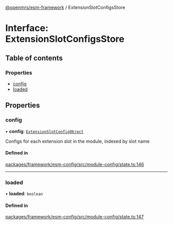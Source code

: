 [@openmrs/esm-framework](../API.md) / ExtensionSlotConfigsStore

# Interface: ExtensionSlotConfigsStore

## Table of contents

### Properties

- [config](ExtensionSlotConfigsStore.md#config)
- [loaded](ExtensionSlotConfigsStore.md#loaded)

## Properties

### config

• **config**: [`ExtensionSlotConfigObject`](ExtensionSlotConfigObject.md)

Configs for each extension slot in the module, indexed by slot name

#### Defined in

[packages/framework/esm-config/src/module-config/state.ts:146](https://github.com/openmrs/openmrs-esm-core/blob/master/packages/framework/esm-config/src/module-config/state.ts#L146)

___

### loaded

• **loaded**: `boolean`

#### Defined in

[packages/framework/esm-config/src/module-config/state.ts:147](https://github.com/openmrs/openmrs-esm-core/blob/master/packages/framework/esm-config/src/module-config/state.ts#L147)

